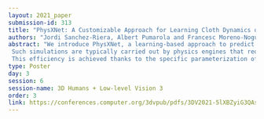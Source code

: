 ```yaml
---
layout: 2021_paper
submission-id: 313
title: "PhysXNet: A Customizable Approach for Learning Cloth Dynamics on Dressed People"
authors: "Jordi Sanchez-Riera, Albert Pumarola and Francesc Moreno-Noguer"
abstract: "We introduce PhysXNet, a learning-based approach to predict the dynamics of deformable clothes given 3D skeleton motion sequences of humans wearing these clothes. The proposed model is adaptable to a large variety of garments and changing topologies, without need of being retrained.
 Such simulations are typically carried out by physics engines that require manual human expertise and are subject to computationally intensive computations. PhysXNet, by contrast, is a fully differentiable deep network that at inference is able to estimate the geometry of dense cloth meshes in a matter of milliseconds, and thus, can be readily deployed as a layer of a larger deep learning architecture.
 This efficiency is achieved thanks to the specific parameterization of the clothes we consider, based on 3D UV maps encoding spatial garment displacements. The problem is then formulated as a mapping between the human kinematics space (represented also by 3D UV maps of the undressed body mesh) into the clothes displacement UV maps, which we learn using a conditional GAN with a discriminator that enforces feasible deformations. We train our model for three garment templates, tops, bottoms and dresses for which we simulate deformations under $50$ different human actions. Nevertheless, the UV map representation we consider allows encapsulating many different cloth topologies, and at test we can simulate garments even if we did not specifically train for them. A thorough evaluation demonstrates that PhysXNet delivers cloth deformations very close to those computed with the physical engine, opening the door to be effectively integrated within deep learning pipelines."
type: Poster
day: 3
session: 6
session-name: 3D Humans + Low-level Vision 3
order: 3
link: https://conferences.computer.org/3dvpub/pdfs/3DV2021-5lXBZyiG3QAsRBKXHIjqU8/268800a879/268800a879.pdf
---
```

